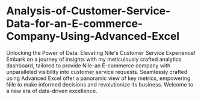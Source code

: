 # Analysis-of-Customer-Service-Data-for-an-E-commerce-Company-Using-Advanced-Excel

Unlocking the Power of Data: Elevating Nile's Customer Service Experience!
Embark on a journey of insights with my meticulously crafted analytics dashboard, tailored to provide Nile-an E-commerce company with unparalleled visibility into customer service requests. Seamlessly crafted using Advanced Excel offer a panoramic view of key metrics, empowering Nile to make informed decisions and revolutionize its business. Welcome to a new era of data-driven excellence.
